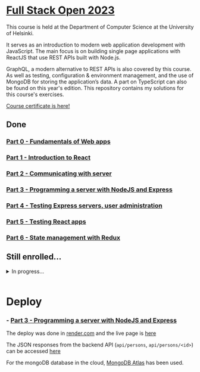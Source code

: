 # [Full Stack Open 2023](https://fullstackopen.com/en/)

This course is held at the Department of Computer Science at the University of Helsinki.

It serves as an introduction to modern web application development with JavaScript. The main focus is on building single page applications with ReactJS that use REST APIs built with Node.js.

GraphQL, a modern alternative to REST APIs is also covered by this course. As well as testing, configuration & environment management, and the use of MongoDB for storing the application’s data. A part on TypeScript can also be found on this year's edition. This repository contains my solutions for this course's exercises.

[Course certificate is here!](https://studies.cs.helsinki.fi/stats/api/certificate/fullstackopen/en/4e09183c51b4e5e8bb791ea903bb68d3)

## Done

### [Part 0 - Fundamentals of Web apps](./part0)

### [Part 1 - Introduction to React](./part1)

### [Part 2 - Communicating with server](./part2)

### [Part 3 - Programming a server with NodeJS and Express](./part3)

### [Part 4 - Testing Express servers, user administration](./part4)

### [Part 5 - Testing React apps](./part5)

### [Part 6 - State management with Redux](./part6)

## Still enrolled...

<details>

 <summary>In progress...</summary>

    ### [Part 7 - React router, custom hooks, styling app with CSS and webpack](./part7)

    ### [Part 8 - GraphQL](./part8)

    ### [Part 9 - Typescript](./part9)

    ### [Part 10 - React Native](./part10)

    ### [Part 11 - CI/CD](./part11)

    ### [Part 12 - Containers](./part12)

    ### [Part 13 - Using relational databases](./part13)

</details>

<br>

# Deploy

### - [Part 3 - Programming a server with NodeJS and Express](./part3)

The deploy was done in [render.com](https://render.com) and the live page is [here](https://fullstackopen-part3-ajna.onrender.com/)

The JSON responses from the backend API (`api/persons`, `api/persons/<id>`) can be accessed [here](https://fullstackopen-part3-ajna.onrender.com/api/persons)

For the mongoDB database in the cloud, [MongoDB Atlas](https://www.mongodb.com/cloud/atlas) has been used.
